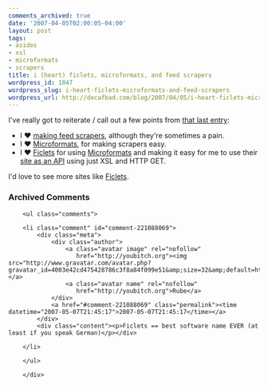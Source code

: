 ```yaml
---
comments_archived: true
date: '2007-04-05T02:00:05-04:00'
layout: post
tags:
- asides
- xsl
- microformats
- scrapers
title: i (heart) ficlets, microformats, and feed scrapers
wordpress_id: 1047
wordpress_slug: i-heart-ficlets-microformats-and-feed-scrapers
wordpress_url: http://decafbad.com/blog/2007/04/05/i-heart-ficlets-microformats-and-feed-scrapers
---
```

I've really got to reiterate / call out a few points from [that last entry][tle]:

  * I &#10084; [making feed scrapers][scrapers], although they're sometimes a pain.
  * I &#10084; [Microformats][], for making scrapers easy.
  * I &#10084; [Ficlets][] for using [Microformats][] and making it easy for me to use their [site as an API][siteapi] using just XSL and HTTP GET.
   
I'd love to see more sites like [Ficlets][].

[siteapi]: http://allinthehead.com/retro/301/can-your-website-be-your-api
[Ficlets]: http://ficlets.com/
[scrapers]: http://decafbad.com/blog/?s=scraper
[microformats]: http://microformats.org/
[tle]: http://decafbad.com/blog/2007/04/05/ficlets-enhanced-author-feed-an-xsl-scraper-hack

<div id="comments" class="comments archived-comments">
            <h3>Archived Comments</h3>
            
        <ul class="comments">
            
        <li class="comment" id="comment-221088069">
            <div class="meta">
                <div class="author">
                    <a class="avatar image" rel="nofollow" 
                       href="http://youbitch.org"><img src="http://www.gravatar.com/avatar.php?gravatar_id=4003e42cd475428786c3f8a84f099e51&amp;size=32&amp;default=http://mediacdn.disqus.com/1320279820/images/noavatar32.png"/></a>
                    <a class="avatar name" rel="nofollow" 
                       href="http://youbitch.org">Rube</a>
                </div>
                <a href="#comment-221088069" class="permalink"><time datetime="2007-05-07T21:45:17">2007-05-07T21:45:17</time></a>
            </div>
            <div class="content"><p>Ficlets == best software name EVER (at least if you speak German)</p></div>
            
        </li>
    
        </ul>
    
        </div>
    